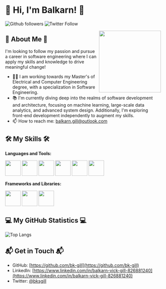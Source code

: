 # 👋 Hi, I'm Balkarn! 👋

![Github followers](https://img.shields.io/github/followers/YourGithubUsername?label=Follow&style=social) ![Twitter Follow](https://img.shields.io/twitter/follow/bksgill?style=social)

<img align='right' src='https://media.giphy.com/media/iIqmM5tTjmpOB9mpbn/giphy.gif' width='200"'>


## 🚀 About Me 🚀

I'm looking to follow my passion and pursue a career in software engineering where I can apply my skills and knowledge to drive meaningful change! 

- 👨‍🎓 I am working towards my Master's of Electrical and Computer Engineering degree, with a specialization in Software Engineering.
- 📚 I'm currently diving deep into the realms of software development and architecture, focusing on machine learning, large-scale data analytics, and advanced system design. Additionally, I'm exploring front-end development independently to augment my skills. 
- 📫 How to reach me: balkarn.gill@outlook.com

## 🛠️ My Skills 🛠️

**Languages and Tools:**

<code><img height="50" src="https://www.vectorlogo.zone/logos/java/java-ar21.svg"></code>
<code><img height="50" src="https://www.vectorlogo.zone/logos/python/python-ar21.svg"></code>
<code><img height="50" src="https://www.vectorlogo.zone/logos/javascript/javascript-ar21.svg"></code>
<code><img height="50" src="https://www.vectorlogo.zone/logos/typescriptlang/typescriptlang-ar21.svg"></code>
<code><img height="50" src="https://www.vectorlogo.zone/logos/nodejs/nodejs-ar21.svg"></code>
<code><img height="50" src="https://www.vectorlogo.zone/logos/git-scm/git-scm-ar21.svg"></code>


**Frameworks and Libraries:**

<code><img height="50" src="https://www.vectorlogo.zone/logos/tailwindcss/tailwindcss-ar21.svg"></code>
<code><img height="50" src="https://www.vectorlogo.zone/logos/reactjs/reactjs-ar21.svg"></code>
<code><img height="50" src="https://www.vectorlogo.zone/logos/numpy/numpy-ar21.svg"></code>


## 💻 My GitHub Statistics 💻

![Top Langs](https://github-readme-stats.vercel.app/api/top-langs/?username=bk-gill&layout=compact)


## 📬 Get in Touch 📬

- GitHub: [https://github.com/bk-gill](https://github.com/bk-gill)
- LinkedIn: [https://www.linkedin.com/in/balkarn-vick-gill-826881240](https://www.linkedin.com/in/balkarn-vick-gill-826881240)
- Twitter: [@bksgill](https://twitter.com/bksgill)


